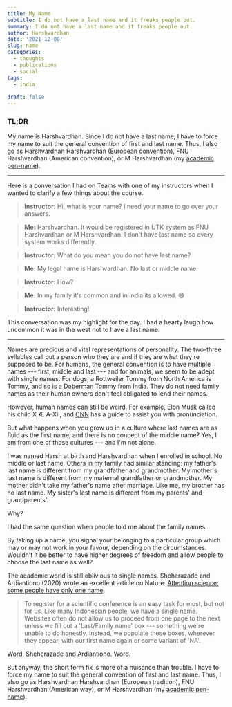```yaml
---
title: My Name
subtitle: I do not have a last name and it freaks people out.
summary: I do not have a last name and it freaks people out.
author: Harshvardhan
date: '2021-12-08'
slug: name
categories:
  - thoughts
  - publications
  - social
tags:
  - india
  
draft: false
---
```


### TL;DR

My name is Harshvardhan. Since I do not have a last name, I have to force my name to suit the general convention of first and last name. Thus, I also go as Harshvardhan Harshvardhan (European convention), FNU Harshvardhan (American convention), or M Harshvardhan (my [academic pen-name](https://orcid.org/0000-0001-8086-544X "ORCID")).

------------------------------------------------------------------------

Here is a conversation I had on Teams with one of my instructors when I wanted to clarify a few things about the course.

> **Instructor:** Hi, what is your name? I need your name to go over your answers.

> **Me:** Harshvardhan. It would be registered in UTK system as FNU Harshvardhan or M Harshvardhan. I don't have last name so every system works differently.

> **Instructor:** What do you mean you do not have last name?

> **Me:** My legal name is Harshvardhan. No last or middle name.

> **Instructor:** How?

> **Me:** In my family it's common and in India its allowed. :sweat_smile:

> **Instructor:** Interesting!

This conversation was my highlight for the day. I had a hearty laugh how uncommon it was in the west not to have a last name.

------------------------------------------------------------------------

Names are precious and vital representations of personality. The two-three syllables call out a person who they are and if they are what they're supposed to be. For humans, the general convention is to have multiple names --- first, middle and last --- and for animals, we seem to be adept with single names. For dogs, a Rottweiler Tommy from North America is Tommy, and so is a Doberman Tommy from India. They do not need family names as their human owners don't feel obligated to lend their names.

However, human names can still be weird. For example, Elon Musk called his child X Æ A-Xii, and [CNN](https://www.cnn.com/2020/05/08/entertainment/elon-musk-grimes-baby-name-pronunciation-scli-intl/index.html) has a guide to assist you with pronunciation.

But what happens when you grow up in a culture where last names are as fluid as the first name, and there is no concept of the middle name? Yes, I am from one of those cultures --- and I'm not alone.

I was named Harsh at birth and Harshvardhan when I enrolled in school. No middle or last name. Others in my family had similar standing: my father's last name is different from my grandfather and grandmother. My mother's last name is different from my maternal grandfather or grandmother. My mother didn't take my father's name after marriage. Like me, my brother has no last name. My sister's last name is different from my parents' and grandparents'.

Why?

I had the same question when people told me about the family names.

By taking up a name, you signal your belonging to a particular group which may or may not work in your favour, depending on the circumstances. Wouldn't it be better to have higher degrees of freedom and allow people to choose the last name as well?

The academic world is still oblivious to single names. Sheherazade and Ardiantiono (2020) wrote an excellent article on Nature: [Attention science: some people have only one name](https://www.nature.com/articles/d41586-020-02761-z).

> To register for a scientific conference is an easy task for most, but not for us. Like many Indonesian people, we have a single name. Websites often do not allow us to proceed from one page to the next unless we fill out a 'Last/Family name' box --- something we're unable to do honestly. Instead, we populate these boxes, wherever they appear, with our first name again or some variant of 'NA'.

Word, Sheherazade and Ardiantiono. Word.

But anyway, the short term fix is more of a nuisance than trouble. I have to force my name to suit the general convention of first and last name. Thus, I also go as Harshvardhan Harshvardhan (European tradition), FNU Harshvardhan (American way), or M Harshvardhan (my [academic pen-name](https://orcid.org/0000-0001-8086-544X)).

